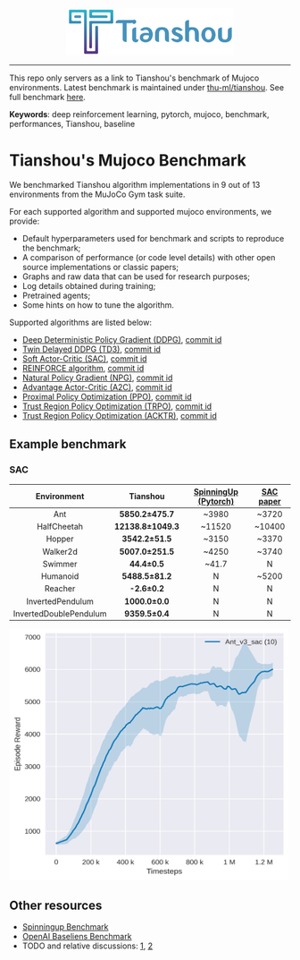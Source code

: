 <div align="center">
  <a href="http://tianshou.readthedocs.io"><img width="300px" height="auto" src="tianshou-logo.png"></a>
</div>

---

This repo only servers as a link to Tianshou's benchmark of Mujoco environments. Latest benchmark is maintained under [thu-ml/tianshou](https://github.com/thu-ml/tianshou). See full benchmark [here](https://github.com/thu-ml/tianshou/tree/master/examples/mujoco).

**Keywords**: deep reinforcement learning, pytorch, mujoco, benchmark, performances, Tianshou, baseline

# Tianshou's Mujoco Benchmark

We benchmarked Tianshou algorithm implementations in 9 out of 13 environments from the MuJoCo Gym task suite.

For each supported algorithm and supported mujoco environments, we provide:
- Default hyperparameters used for benchmark and scripts to reproduce the benchmark;
- A comparison of performance (or code level details) with other open source implementations or classic papers;
- Graphs and raw data that can be used for research purposes;
- Log details obtained during training;
- Pretrained agents;
- Some hints on how to tune the algorithm.
  

Supported algorithms are listed below:
- [Deep Deterministic Policy Gradient (DDPG)](https://arxiv.org/pdf/1509.02971.pdf), [commit id](https://github.com/thu-ml/tianshou/tree/e605bdea942b408126ef4fbc740359773259c9ec)
- [Twin Delayed DDPG (TD3)](https://arxiv.org/pdf/1802.09477.pdf), [commit id](https://github.com/thu-ml/tianshou/tree/e605bdea942b408126ef4fbc740359773259c9ec)
- [Soft Actor-Critic (SAC)](https://arxiv.org/pdf/1812.05905.pdf), [commit id](https://github.com/thu-ml/tianshou/tree/e605bdea942b408126ef4fbc740359773259c9ec)
- [REINFORCE algorithm](https://papers.nips.cc/paper/1999/file/464d828b85b0bed98e80ade0a5c43b0f-Paper.pdf), [commit id](https://github.com/thu-ml/tianshou/tree/e27b5a26f330de446fe15388bf81c3777f024fb9)
- [Natural Policy Gradient (NPG)](https://proceedings.neurips.cc/paper/2001/file/4b86abe48d358ecf194c56c69108433e-Paper.pdf), [commit id](https://github.com/thu-ml/tianshou/tree/844d7703c313009c4c364edb4018c91de93439ca)
- [Advantage Actor-Critic (A2C)](https://openai.com/blog/baselines-acktr-a2c/), [commit id](https://github.com/thu-ml/tianshou/tree/1730a9008ad6bb67cac3b21347bed33b532b17bc)
- [Proximal Policy Optimization (PPO)](https://arxiv.org/pdf/1707.06347.pdf), [commit id](https://github.com/thu-ml/tianshou/tree/6426a39796db052bafb7cabe85c764db20a722b0)
- [Trust Region Policy Optimization (TRPO)](https://arxiv.org/pdf/1502.05477.pdf), [commit id](https://github.com/thu-ml/tianshou/tree/a57503c0aa6d40a0c939b37f4ae3c3a83bb2e126)
- [Trust Region Policy Optimization (ACKTR)](https://arxiv.org/pdf/1708.05144.pdf), [commit id](https://github.com/thu-ml/tianshou/tree/844d7703c313009c4c364edb4018c91de93439ca)

## Example benchmark
### SAC

|      Environment       |      Tianshou      | [SpinningUp (Pytorch)](https://spinningup.openai.com/en/latest/spinningup/bench.html) | [SAC paper](https://arxiv.org/abs/1801.01290) |
| :--------------------: | :----------------: | :-------------------: | :---------: |
|          Ant           |  **5850.2±475.7**  |         ~3980         |    ~3720    |
|      HalfCheetah       | **12138.8±1049.3** |        ~11520         |   ~10400    |
|         Hopper         |  **3542.2±51.5**   |         ~3150         |    ~3370    |
|        Walker2d        |  **5007.0±251.5**  |         ~4250         |    ~3740    |
|        Swimmer         |    **44.4±0.5**    |         ~41.7         |      N      |
|        Humanoid        |  **5488.5±81.2**   |           N           |    ~5200    |
|        Reacher         |    **-2.6±0.2**    |           N           |      N      |
|    InvertedPendulum    |   **1000.0±0.0**   |           N           |      N      |
| InvertedDoublePendulum |   **9359.5±0.4**   |           N           |      N      |

<img src="./example_graph.png" width="500" height="450">


## Other resources
- [Spinningup Benchmark](https://spinningup.openai.com/en/latest/spinningup/bench.html)
- [OpenAI Baseliens Benchmark](https://htmlpreview.github.com/?https://github.com/openai/baselines/blob/master/benchmarks_mujoco1M.htm)
- TODO and relative discussions: [1](https://github.com/thu-ml/tianshou/issues/274), [2](https://github.com/thu-ml/tianshou/issues/307)

